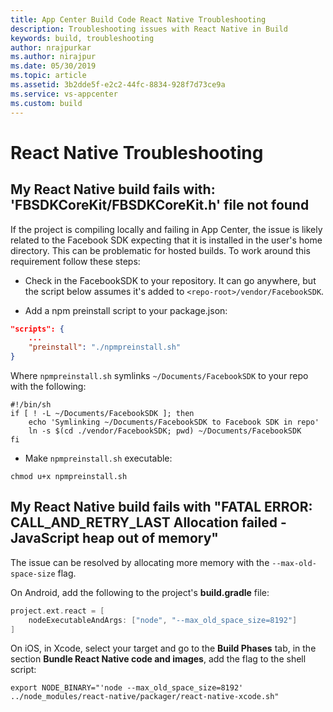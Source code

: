```yaml
---
title: App Center Build Code React Native Troubleshooting
description: Troubleshooting issues with React Native in Build
keywords: build, troubleshooting
author: nrajpurkar
ms.author: nirajpur
ms.date: 05/30/2019
ms.topic: article
ms.assetid: 3b2dde5f-e2c2-44fc-8834-928f7d73ce9a
ms.service: vs-appcenter
ms.custom: build
---
```


# React Native Troubleshooting

## <a name="FBSDKCoreKit"/>My React Native build fails with: 'FBSDKCoreKit/FBSDKCoreKit.h' file not found

If the project is compiling locally and failing in App Center, the issue is likely related to the Facebook SDK expecting that it is installed in the user's home directory. This can be problematic for hosted builds. To work around this requirement follow these steps:

* Check in the FacebookSDK to your repository. It can go anywhere, but the script below assumes it's added to `<repo-root>/vendor/FacebookSDK`.

* Add a npm preinstall script to your package.json:

```json
"scripts": {
    ...
    "preinstall": "./npmpreinstall.sh"
}
```

Where `npmpreinstall.sh` symlinks `~/Documents/FacebookSDK` to your repo with the following:

```shell
#!/bin/sh
if [ ! -L ~/Documents/FacebookSDK ]; then
    echo 'Symlinking ~/Documents/FacebookSDK to Facebook SDK in repo'
    ln -s $(cd ./vendor/FacebookSDK; pwd) ~/Documents/FacebookSDK
fi
```
* Make `npmpreinstall.sh` executable: 

```shell
chmod u+x npmpreinstall.sh
```

## <a name="heap-out"/>My React Native build fails with "FATAL ERROR: CALL_AND_RETRY_LAST Allocation failed - JavaScript heap out of memory"

The issue can be resolved by allocating more memory with the `--max-old-space-size` flag.

On Android, add the following to the project's **build.gradle** file:

```groovy
project.ext.react = [
    nodeExecutableAndArgs: ["node", "--max_old_space_size=8192"]
]
```

On iOS, in Xcode, select your target and go to the **Build Phases** tab, in the section **Bundle React Native code and images**, add the flag to the shell script:

```shell
export NODE_BINARY="'node --max_old_space_size=8192'
../node_modules/react-native/packager/react-native-xcode.sh"
```
